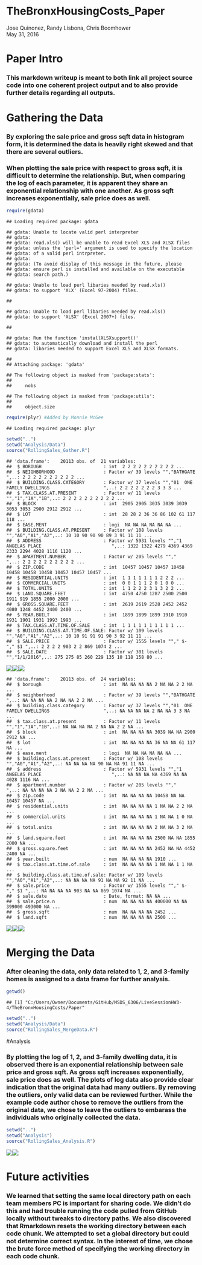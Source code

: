 # TheBronxHousingCosts_Paper
Jose Quinonez, Randy Lisbona, Chris Boomhower  
May 31, 2016  

# Paper Intro
### This markdown writeup is meant to both link all project source code into one coherent project output and to also provide further details regarding all outputs.

# Gathering the Data
### By exploring the sale price and gross sqft data in histogram form, it is determined the data is heavily right skewed and that there are several outliers.

### When plotting the sale price with respect to gross sqft, it is difficult to determine the relationship. But, when comparing the log of each parameter, it is apparent they share an exponential relationship with one another. As gross sqft increases exponentially, sale price does as well.


```r
require(gdata)
```

```
## Loading required package: gdata
```

```
## gdata: Unable to locate valid perl interpreter
## gdata: 
## gdata: read.xls() will be unable to read Excel XLS and XLSX files
## gdata: unless the 'perl=' argument is used to specify the location
## gdata: of a valid perl intrpreter.
## gdata: 
## gdata: (To avoid display of this message in the future, please
## gdata: ensure perl is installed and available on the executable
## gdata: search path.)
```

```
## gdata: Unable to load perl libaries needed by read.xls()
## gdata: to support 'XLX' (Excel 97-2004) files.
```

```
## 
```

```
## gdata: Unable to load perl libaries needed by read.xls()
## gdata: to support 'XLSX' (Excel 2007+) files.
```

```
## 
```

```
## gdata: Run the function 'installXLSXsupport()'
## gdata: to automatically download and install the perl
## gdata: libaries needed to support Excel XLS and XLSX formats.
```

```
## 
## Attaching package: 'gdata'
```

```
## The following object is masked from 'package:stats':
## 
##     nobs
```

```
## The following object is masked from 'package:utils':
## 
##     object.size
```

```r
require(plyr) #Added by Monnie McGee
```

```
## Loading required package: plyr
```

```r
setwd("..")
setwd("Analysis/Data")
source("RollingSales_Gather.R")
```

```
## 'data.frame':	20113 obs. of  21 variables:
##  $ BOROUGH                       : int  2 2 2 2 2 2 2 2 2 2 ...
##  $ NEIGHBORHOOD                  : Factor w/ 39 levels "","BATHGATE                 ",..: 2 2 2 2 2 2 2 2 2 2 ...
##  $ BUILDING.CLASS.CATEGORY       : Factor w/ 37 levels "","01  ONE FAMILY DWELLINGS                    ",..: 2 2 2 2 2 2 2 3 3 3 ...
##  $ TAX.CLASS.AT.PRESENT          : Factor w/ 11 levels "","1","1A","1B",..: 2 2 2 2 2 2 2 2 2 2 ...
##  $ BLOCK                         : int  2905 2905 3035 3039 3039 3053 3053 2900 2912 2912 ...
##  $ LOT                           : int  28 28 2 36 36 86 102 61 117 118 ...
##  $ EASE.MENT                     : logi  NA NA NA NA NA NA ...
##  $ BUILDING.CLASS.AT.PRESENT     : Factor w/ 108 levels "","A0","A1","A2",..: 10 10 90 90 90 89 3 91 11 11 ...
##  $ ADDRESS                       : Factor w/ 5931 levels "","1 ANGELAS PLACE                          ",..: 1322 1322 4279 4369 4369 2333 2294 4028 1116 1120 ...
##  $ APARTMENT.NUMBER              : Factor w/ 205 levels "","            ",..: 2 2 2 2 2 2 2 2 2 2 ...
##  $ ZIP.CODE                      : int  10457 10457 10457 10458 10458 10458 10458 10457 10457 10457 ...
##  $ RESIDENTIAL.UNITS             : int  1 1 1 1 1 1 1 2 2 2 ...
##  $ COMMERCIAL.UNITS              : int  0 0 1 1 1 2 0 1 0 0 ...
##  $ TOTAL.UNITS                   : int  1 1 2 2 2 3 1 3 2 2 ...
##  $ LAND.SQUARE.FEET              : int  4750 4750 1287 2500 2500 1911 919 1855 2000 2000 ...
##  $ GROSS.SQUARE.FEET             : int  2619 2619 2528 2452 2452 4080 1248 4452 2400 2400 ...
##  $ YEAR.BUILT                    : int  1899 1899 1899 1910 1910 1931 1901 1931 1993 1993 ...
##  $ TAX.CLASS.AT.TIME.OF.SALE     : int  1 1 1 1 1 1 1 1 1 1 ...
##  $ BUILDING.CLASS.AT.TIME.OF.SALE: Factor w/ 109 levels "","A0","A1","A2",..: 10 10 91 91 91 90 3 92 11 11 ...
##  $ SALE.PRICE                    : Factor w/ 1555 levels ""," $-   "," $1 ",..: 2 2 2 2 903 2 2 869 1074 2 ...
##  $ SALE.DATE                     : Factor w/ 301 levels "","1/1/2016",..: 275 275 85 260 229 135 10 118 158 80 ...
```

![](TheBronxHousingCosts_Paper_files/figure-html/unnamed-chunk-1-1.png)<!-- -->![](TheBronxHousingCosts_Paper_files/figure-html/unnamed-chunk-1-2.png)<!-- -->![](TheBronxHousingCosts_Paper_files/figure-html/unnamed-chunk-1-3.png)<!-- -->

```
## 'data.frame':	20113 obs. of  24 variables:
##  $ borough                       : int  NA NA NA NA 2 NA NA 2 2 NA ...
##  $ neighborhood                  : Factor w/ 39 levels "","BATHGATE                 ",..: NA NA NA NA 2 NA NA 2 2 NA ...
##  $ building.class.category       : Factor w/ 37 levels "","01  ONE FAMILY DWELLINGS                    ",..: NA NA NA NA 2 NA NA 3 3 NA ...
##  $ tax.class.at.present          : Factor w/ 11 levels "","1","1A","1B",..: NA NA NA NA 2 NA NA 2 2 NA ...
##  $ block                         : int  NA NA NA NA 3039 NA NA 2900 2912 NA ...
##  $ lot                           : int  NA NA NA NA 36 NA NA 61 117 NA ...
##  $ ease.ment                     : logi  NA NA NA NA NA NA ...
##  $ building.class.at.present     : Factor w/ 108 levels "","A0","A1","A2",..: NA NA NA NA 90 NA NA 91 11 NA ...
##  $ address                       : Factor w/ 5931 levels "","1 ANGELAS PLACE                          ",..: NA NA NA NA 4369 NA NA 4028 1116 NA ...
##  $ apartment.number              : Factor w/ 205 levels "","            ",..: NA NA NA NA 2 NA NA 2 2 NA ...
##  $ zip.code                      : int  NA NA NA NA 10458 NA NA 10457 10457 NA ...
##  $ residential.units             : int  NA NA NA NA 1 NA NA 2 2 NA ...
##  $ commercial.units              : int  NA NA NA NA 1 NA NA 1 0 NA ...
##  $ total.units                   : int  NA NA NA NA 2 NA NA 3 2 NA ...
##  $ land.square.feet              : int  NA NA NA NA 2500 NA NA 1855 2000 NA ...
##  $ gross.square.feet             : int  NA NA NA NA 2452 NA NA 4452 2400 NA ...
##  $ year.built                    : num  NA NA NA NA 1910 ...
##  $ tax.class.at.time.of.sale     : int  NA NA NA NA 1 NA NA 1 1 NA ...
##  $ building.class.at.time.of.sale: Factor w/ 109 levels "","A0","A1","A2",..: NA NA NA NA 91 NA NA 92 11 NA ...
##  $ sale.price                    : Factor w/ 1555 levels ""," $-   "," $1 ",..: NA NA NA NA 903 NA NA 869 1074 NA ...
##  $ sale.date                     : Date, format: NA NA ...
##  $ sale.price.n                  : num  NA NA NA NA 400000 NA NA 399000 493000 NA ...
##  $ gross.sqft                    : num  NA NA NA NA 2452 ...
##  $ land.sqft                     : num  NA NA NA NA 2500 ...
```

![](TheBronxHousingCosts_Paper_files/figure-html/unnamed-chunk-1-4.png)<!-- -->![](TheBronxHousingCosts_Paper_files/figure-html/unnamed-chunk-1-5.png)<!-- -->![](TheBronxHousingCosts_Paper_files/figure-html/unnamed-chunk-1-6.png)<!-- -->

# Merging the Data
### After cleaning the data, only data related to 1, 2, and 3-family homes is assigned to a data frame for further analysis.


```r
getwd()
```

```
## [1] "C:/Users/Owner/Documents/GitHub/MSDS_6306/LiveSessionHW3-4/TheBronxHousingCosts/Paper"
```

```r
setwd("..")
setwd("Analysis/Data")
source("RollingSales_MergeData.R")
```

#Analysis
### By plotting the log of 1, 2, and 3-family dwelling data, it is observed there is an exponential relationship between sale price and gross sqft. As gross sqft increases exponentially, sale price does as well. The plots of log data also provide clear indication that the original data had many outliers. By removing the outliers, only valid data can be reviewed further. While the example code author chose to remove the outliers from the original data, we chose to leave the outliers to embarass the individuals who originally collected the data.


```r
setwd("..")
setwd("Analysis")
source("RollingSales_Analysis.R")
```

![](TheBronxHousingCosts_Paper_files/figure-html/unnamed-chunk-3-1.png)<!-- -->![](TheBronxHousingCosts_Paper_files/figure-html/unnamed-chunk-3-2.png)<!-- -->

# Future activities
### We learned that setting the same local directory path on each team members PC is important for sharing code.  We didn’t do this and had trouble running the code pulled from GitHub locally without tweaks to directory paths. We also discovered that Rmarkdown resets the working directory between each code chunk.  We attempted to set a global directory but could not determine correct syntax.  In the interest of time, we chose the brute force method of specifying the working directory in each code chunk.
